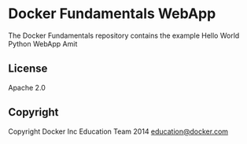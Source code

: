 Docker Fundamentals WebApp
==========================

The Docker Fundamentals repository contains the example Hello World Python WebApp Amit

## License

Apache 2.0

## Copyright

Copyright Docker Inc Education Team 2014 <education@docker.com>
